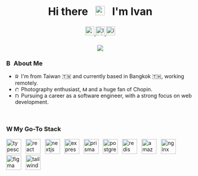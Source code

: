 ###

<!-- Title -->
<div align="center">
    <h1 >
        Hi there
        &nbsp;
        <img src="https://raw.githubusercontent.com/Tarikul-Islam-Anik/Animated-Fluent-Emojis/master/Emojis/Hand%20gestures/Hand%20with%20Fingers%20Splayed%20Light%20Skin%20Tone.png" alt="Hand with Fingers Splayed Light Skin Tone" width="25" height="25" />
        &nbsp;
        I'm Ivan
    </h1>
</div>

###

<!-- Contact -->
<div align="center">
    <a href="mailto:ivancreate1997@gmail.com">
        <img src="https://img.shields.io/static/v1?message=Gmail&logo=gmail&label=&color=D14836&logoColor=white&labelColor=&style=for-the-badge" height="24" alt="gmail logo"  />
    </a>
    <a href="https://www.linkedin.com/in/yiming-liao/" target="_blank">
        <img src="https://img.shields.io/static/v1?message=LinkedIn&logo=linkedin&label=&color=0077B5&logoColor=white&labelColor=&style=for-the-badge" height="24" alt="linkedin logo"  />
    </a>
    <a href="https://www.instagram.com/1van______/" target="_blank">
        <img src="https://img.shields.io/static/v1?message=Instagram&logo=instagram&label=&color=E4405F&logoColor=white&labelColor=&style=for-the-badge" height="24" alt="instagram logo"  />
    </a>
</div>

###

<!-- Visitors -->
<div align="center">
  <img src="https://visitor-badge.laobi.icu/badge?page_id=yiming-liao.yiming-liao&left_color=black&right_color=black"  />
</div>

<!-- About me -->
<div>
    <h3>
        <img src="https://raw.githubusercontent.com/Tarikul-Islam-Anik/Animated-Fluent-Emojis/master/Emojis/Food/Bubble%20Tea.png" alt="Bubble Tea" width="16" height="16" />
        About Me
    </h3>
    <ul>
        <li>
            <img src="https://raw.githubusercontent.com/Tarikul-Islam-Anik/Animated-Fluent-Emojis/master/Emojis/Smilies/Red%20Heart.png" alt="Red Heart" width="12" height="12" />
            I'm from Taiwan 🇹🇼 and currently based in Bangkok 🇹🇭, working remotely.
        </li>
        <li>
            <img src="https://raw.githubusercontent.com/Tarikul-Islam-Anik/Animated-Fluent-Emojis/master/Emojis/Objects/Camera%20with%20Flash.png" alt="Camera with Flash" width="12" height="12" />
            Photography enthusiast,
            <img src="https://raw.githubusercontent.com/Tarikul-Islam-Anik/Animated-Fluent-Emojis/master/Emojis/Objects/Musical%20Keyboard.png" alt="Musical Keyboard" width="12" height="12" />
            and a huge fan of Chopin.
         </li>
        <li>
            <img src="https://raw.githubusercontent.com/Tarikul-Islam-Anik/Animated-Fluent-Emojis/master/Emojis/Objects/Desktop%20Computer.png" alt="Desktop Computer" width="12" height="12" />
            Pursuing a career as a software engineer, with a strong focus on web development.
         </li>
    </ul>

</div>

<br/>

<!-- My tech stack -->
<div>
    <h3 align="left">
        <img src="https://raw.githubusercontent.com/Tarikul-Islam-Anik/Animated-Fluent-Emojis/master/Emojis/Objects/Wrench.png" alt="Wrench" width="16" height="16" />
        My Go-To Stack
    </h3>
    <div align="left">
        <img src="https://skillicons.dev/icons?i=ts" height="40" alt="typescript logo"  />
        <img width="4" />
        <img src="https://skillicons.dev/icons?i=react" height="40" alt="react logo"  />
        <img width="4" />
        <img src="https://skillicons.dev/icons?i=nextjs" height="40" alt="nextjs logo"  />
        <img width="4" />
        <img src="https://skillicons.dev/icons?i=express" height="40" alt="express logo"  />
        <img width="4" />
        <img src="https://skillicons.dev/icons?i=prisma" height="40" alt="prisma logo"  />
        <img width="4" />
        <img src="https://skillicons.dev/icons?i=postgres" height="40" alt="postgresql logo"  />
        <img width="4" />
        <img src="https://skillicons.dev/icons?i=redis" height="40" alt="redis logo"  />
        <img width="4" />
        <img src="https://skillicons.dev/icons?i=aws" height="40" alt="amazonwebservices logo"  />
        <img width="4" />
        <img src="https://skillicons.dev/icons?i=nginx" height="40" alt="nginx logo"  />
        <img width="4" />
        <img src="https://skillicons.dev/icons?i=figma" height="40" alt="figma logo"  />
        <img width="4" />
        <img src="https://skillicons.dev/icons?i=tailwind" height="40" alt="tailwindcss logo"  />
    </div>
</div>

<br/>
